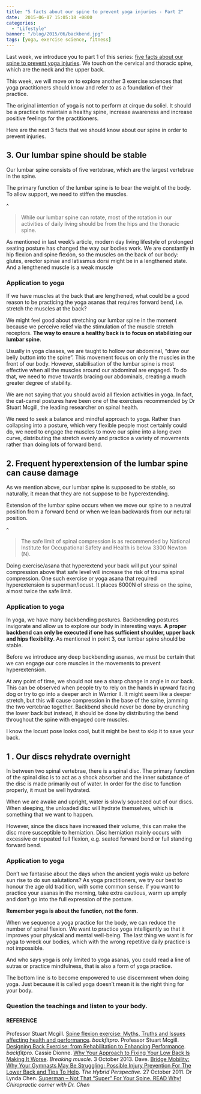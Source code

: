 ```yaml
---
title: "5 facts about our spine to prevent yoga injuries - Part 2"
date:  2015-06-07 15:05:18 +0800
categories:
  - "Lifestyle"
banner: "/blog/2015/06/backbend.jpg"
tags: [yoga, exercise science, fitness]
---
```

Last week, we introduce you to part 1 of this series: [five facts about our spine to prevent yoga injuries](/lifestyle/2015/05/31/5-spine-facts-for-yoga-practitioners/). We touch on the cervical and thoracic spine, which are the neck and the upper back.

This week, we will move on to explore another 3 exercise sciences that yoga practitioners should know and refer to as a foundation of their practice.  

The original intention of yoga is not to perform at cirque du soliel. It should be a practice to maintain a healthy spine, increase awareness and increase positive feelings for the practitioners.

Here are the next 3 facts that we should know about our spine in order to prevent injuries.

## 3. Our lumbar spine should be stable
Our lumbar spine consists of five vertebrae, which are the largest vertebrae in the spine.

The primary function of the lumbar spine is to bear the weight of the body. To allow support, we need to stiffen the muscles.

^
<blockquote>
While our lumbar spine can rotate, most of the rotation in our activities of daily living should be from the hips and the thoracic spine.
</blockquote>

As mentioned in last week’s article, modern day living lifestyle of prolonged seating posture has changed the way our bodies work. We are constantly in hip flexion and spine flexion, so the muscles on the back of our body: glutes, erector spinae and latissmus dorsi might be in a lengthened state. And a lengthened muscle is a weak muscle

### Application to yoga
If we have muscles at the back that are lengthened, what could be a good reason to be practicing the yoga asanas that requires forward bend, i.e. stretch the muscles at the back?

We might feel good about stretching our lumbar spine in the moment because we perceive relief via the stimulation of the muscle stretch receptors. **The way to ensure a healthy back is to focus on stabilizing our lumbar spine**.

Usually in yoga classes, we are taught to hollow our abdominal, “draw our belly button into the spine”. This movement focus on only the muscles in the front of our body. However, stabilisation of the lumbar spine is most effective when all the muscles around our abdominal are engaged. To do that, we need to move towards bracing our abdominals, creating a much greater degree of stability.

We are not saying that you should avoid all flexion activities in yoga. In fact, the cat-camel postures have been one of the exercises recommended by Dr Stuart Mcgill, the leading researcher on spinal health.

We need to seek a balance and mindful approach to yoga. Rather than collapsing into a posture, which very flexible people most certainly could do, we need to engage the muscles to move our spine into a long even curve, distributing the stretch evenly and practice a variety of movements rather than doing lots of forward bend.

## 2. Frequent hyperextension of the lumbar spine can cause damage
As we mention above, our lumbar spine is supposed to be stable, so naturally, it mean that they are not suppose to be hyperextending.

Extension of the lumbar spine occurs when we move our spine to a neutral position from a forward bend or when we lean backwards from our netural position.

^
<blockquote>
The safe limit of spinal compression is as recommended by National Institute for Occupational Safety and Health is below 3300 Newton (N).
</blockquote>

Doing exercise/asana that hyperextend your back will put your spinal compression above that safe level will increase the risk of trauma spinal compression. One such exercise or yoga asana that required hyperextension is superman/locust. It places 6000N of stress on the spine, almost twice the safe limit.

### Application to yoga
In yoga, we have many backbending postures. Backbending postures invigorate and allow us to explore our body in interesting ways. **A proper backbend can only be executed if one has sufficient shoulder, upper back and hips flexibility**. As mentioned in point 3, our lumbar spine should be stable.

Before we introduce any deep backbending asanas, we must be certain that we can engage our core muscles in the movements to prevent hyperextension.

At any point of time, we should not see a sharp change in angle in our back. This can be observed when people try to rely on the hands in upward facing dog or try to go into a deeper arch in Warrior II. It might seem like a deeper stretch, but this will cause compression in the base of the spine, jamming the two vertebrae together. Backbend should never be done by crunching the lower back but instead, it should be done by distributing the bend throughout the spine with engaged core muscles.

I know the locust pose looks cool, but it might be best to skip it to save your back.

## 1 . Our discs rehydrate overnight
In between two spinal vertebrae, there is a spinal disc. The primary function of the spinal disc is to act as a shock absorber and the inner substance of the disc is made primarily out of water. In order for the disc to function properly, it must be well hydrated.

When we are awake and upright, water is slowly squeezed out of our discs. When sleeping, the unloaded disc will hydrate themselves, which is something that we want to happen.

However, since the discs have increased their volume, this can make the disc more susceptible to herniation. Disc herniation mainly occurs with excessive or repeated full flexion, e.g. seated forward bend or full standing forward bend.

### Application to yoga
Don’t we fantasise about the days when the ancient yogis wake up before sun rise to do sun salutations? As yoga practitioners, we try our best to honour the age old tradition, with some common sense. If you want to practice your asanas in the morning, take extra cautious, warm up amply and don’t go into the full expression of the posture.

**Remember yoga is about the function, not the form.**

When we sequence a yoga practice for the body, we can reduce the number of spinal flexion. We want to practice yoga intelligently so that it improves your physical and mental well-being. The last thing we want is for yoga to wreck our bodies, which with the wrong repetitive daily practice is not impossible.

And who says yoga is only limited to yoga asanas, you could read a line of sutras or practice mindfulness, that is also a form of yoga practice.


The bottom line is to become empowered to use discernment when doing yoga. Just because it is called yoga doesn’t mean it is the right thing for your body.

### Question the teachings and listen to your body.

#### REFERENCE
Professor Stuart Mcgill. [Spine flexion exercise: Myths, Truths and Issues affecting health and performance](http://www.backfitpro.com/documents/Spine-flexion-myths-truths-and-issues.pdf). _backfitpro_.
Professor Stuart Mcgill. [Designing Back Exercise: from Rehabilitation to Enhancing Performance](http://www.backfitpro.com/pdf/selecting_back_exercises.pdf). _backfitpro_.
Cassie Dionne. [Why Your Approach to Fixing Your Low Back Is Making It Worse](http://breakingmuscle.com/mobility-recovery/why-your-approach-to-fixing-your-low-back-is-making-it-worse). _Breaking muscle_.
3 October 2013. Dave. [Bridge Mobility: Why Your Gymnasts May Be Struggling: Possible Injury Prevention For The Lower Back and Tips To Help](http://www.hybridperspective.com/2013/10/03/bridge-mobility-why-your-gymnasts-may-be-struggling-possible-injury-prevention-for-the-lower-back/). _The Hybrid Perspective_.
27 October 2011. Dr Lynda Chen. [Superman – Not That “Super” For Your Spine. READ Why!](https://drlyndachen.wordpress.com/2011/10/27/superman-not-that-super-for-your-spine-read-why/) _Chiropractic corner with Dr. Chen_
